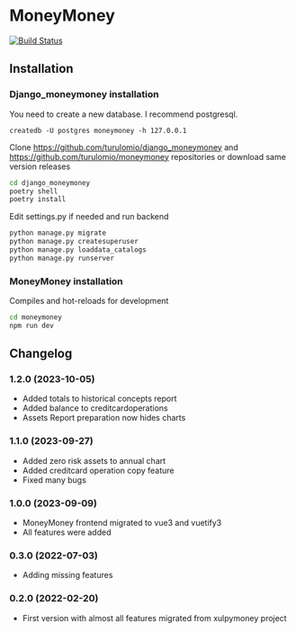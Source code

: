 # MoneyMoney 

[![Build Status](https://img.shields.io/endpoint.svg?url=https%3A%2F%2Factions-badge.atrox.dev%2Fturulomio%2Fmoneymoney%2Fbadge%3Fref%3Dmain&style=flat)](https://actions-badge.atrox.dev/turulomio/moneymoney/goto?ref=main)

## Installation

### Django_moneymoney installation

 You need to create a new database. I recommend postgresql.

`createdb -U postgres moneymoney -h 127.0.0.1`

Clone https://github.com/turulomio/django_moneymoney and https://github.com/turulomio/moneymoney repositories or download same version releases

```bash
cd django_moneymoney
poetry shell
poetry install
```

Edit settings.py if needed and run backend

```bash
python manage.py migrate
python manage.py createsuperuser
python manage.py loaddata_catalogs
python manage.py runserver
```


### MoneyMoney installation

Compiles and hot-reloads for development
```bash
cd moneymoney
npm run dev
```


## Changelog

### 1.2.0 (2023-10-05)
- Added totals to historical concepts report
- Added balance to creditcardoperations
- Assets Report preparation now hides charts

### 1.1.0 (2023-09-27)
- Added zero risk assets to annual chart
- Added creditcard operation copy feature
- Fixed many bugs

### 1.0.0 (2023-09-09)
- MoneyMoney frontend migrated to vue3 and vuetify3
- All features were added

### 0.3.0 (2022-07-03)
- Adding missing features

### 0.2.0 (2022-02-20)
- First version with almost all features migrated from xulpymoney project


